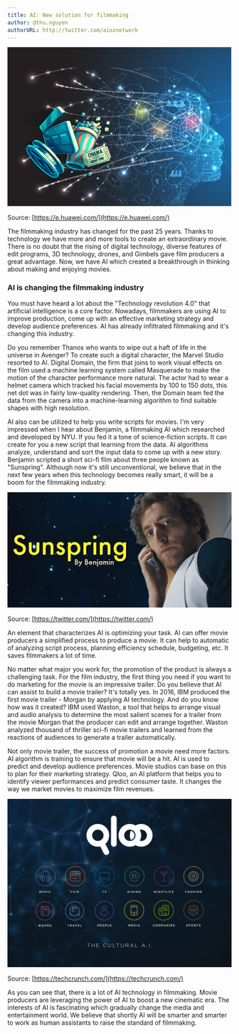 ```yaml
---
title: AI: New solution for filmmaking
author: @thu.nguyen
authorURL: http://twitter.com/aioznetwork
---
```


![assets/2021-07-23-filmmaking/Features-4.jpeg](assets/2021-07-23-filmmaking/Features-4.jpeg)

Source: [https://e.huawei.com/](https://e.huawei.com/)

The filmmaking industry has changed for the past 25 years. Thanks to technology we have more and more tools to create an extraordinary movie. There is no doubt that the rising of digital technology, diverse features of edit programs, 3D technology, drones, and Gimbels gave film producers a great advantage. Now, we have AI which created a breakthrough in thinking about making and enjoying movies.

### AI is changing the filmmaking industry

You must have heard a lot about the "Technology revolution 4.0" that artificial intelligence is a core factor. Nowadays, filmmakers are using AI to improve production, come up with an effective marketing strategy and develop audience preferences. AI has already infiltrated filmmaking and it's changing this industry.

Do you remember Thanos who wants to wipe out a haft of life in the universe in Avenger? To create such a digital character, the Marvel Studio resorted to AI. Digital Domain, the firm that joins to work visual effects on the film used a machine learning system called Masquerade to make the motion of the character performance more natural. The actor had to wear a helmet camera which tracked his facial movements by 100 to 150 dots, this net dot was in fairly low-quality rendering. Then, the Domain team fed the data from the camera into a machine-learning algorithm to find suitable shapes with high resolution.

AI also can be utilized to help you write scripts for movies. I'm very impressed when I hear about Benjamin, a filmmaking AI which researched and developed by NYU. If you fed it a tone of science-fiction scripts. It can create for you a new script that learning from the data. AI algorithms analyze, understand and sort the input data to come up with a new story. Benjamin scripted a short sci-fi film about three people known as "Sunspring". Although now it's still unconventional, we believe that in the next few years when this technology becomes really smart, it will be a boom for the filmmaking industry. 

![assets/2021-07-23-filmmaking/ClFR7HYWMAE8mKv.jpeg](assets/2021-07-23-filmmaking/ClFR7HYWMAE8mKv.jpeg)

Source: [https://twitter.com/](https://twitter.com/) 

An element that characterizes AI is optimizing your task. AI can offer movie producers a simplified process to produce a movie. It can help to automatic of analyzing script process, planning efficiency schedule, budgeting, etc. It saves filmmakers a lot of time. 

No matter what major you work for, the promotion of the product is always a challenging task. For the film industry, the first thing you need if you want to do marketing for the movie is an impressive trailer. Do you believe that AI can assist to build a movie trailer? It's totally yes. In 2016, IBM produced the first movie trailer - Morgan by applying AI technology. And do you know how was it created? IBM used Waston, a tool that helps to arrange visual and audio analysis to determine the most salient scenes for a trailer from the movie Morgan that the producer can edit and arrange together. Waston analyzed thousand of thriller sci-fi movie trailers and learned from the reactions of audiences to generate a trailer automatically. 

Not only movie trailer, the success of promotion a movie need more factors. AI algorithm is training to ensure that movie will be a hit. AI is used to predict and develop audience preferences. Movie studios can base on this to plan for their marketing strategy. Qloo, an AI platform that helps you to identify viewer performances and predict consumer taste. It changes the way we market movies to maximize film revenues. 

![assets/2021-07-23-filmmaking/qloo-press-image.jpeg](assets/2021-07-23-filmmaking/qloo-press-image.jpeg)

Source: [https://techcrunch.com/](https://techcrunch.com/)

As you can see that, there is a lot of AI technology in filmmaking. Movie producers are leveraging the power of AI to boost a new cinematic era. The interests of AI is fascinating which gradually change the media and entertainment world. We believe that shortly AI will be smarter and smarter to work as human assistants to raise the standard of filmmaking.
